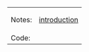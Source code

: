 
<table>
<tr><td valign=middle>
Notes: 
</td>
<td valign=middle>

<a href="about-book.md#top">introduction</a><br>

</td>
</tr>

<tr><td valign=middle>
Code:
</td>
<td>
</td>
</tr>
</table>


<!--ts-->
<!--te-->


